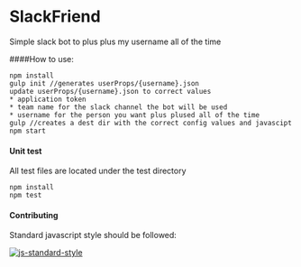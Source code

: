 # SlackFriend
Simple slack bot to plus plus my username all of the time


####How to use:

```
npm install
gulp init //generates userProps/{username}.json
update userProps/{username}.json to correct values
* application token
* team name for the slack channel the bot will be used
* username for the person you want plus plused all of the time
gulp //creates a dest dir with the correct config values and javascipt
npm start
```

#### Unit test

All test files are located under the test directory

```
npm install
npm test
```

#### Contributing
Standard javascript style should be followed:

[![js-standard-style](https://cdn.rawgit.com/feross/standard/master/badge.svg)](https://github.com/feross/standard)

